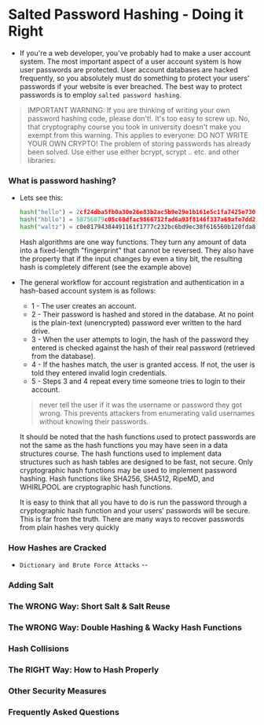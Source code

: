 # Salted Password Hashing - Doing it Right

- If you're a web developer, you've probably had to make a user account system. The most important aspect of a user account system is how user passwords are protected. User account databases are hacked frequently, so you absolutely must do something to protect your users' passwords if your website is ever breached. The best way to protect passwords is to employ `salted password hashing`.

> IMPORTANT WARNING: If you are thinking of writing your own password hashing code, please don't!. It's too easy to screw up. No, that cryptography course you took in university doesn't make you exempt from this warning. This applies to everyone: DO NOT WRITE YOUR OWN CRYPTO! The problem of storing passwords has already been solved. Use either use either bcrypt, scrypt .. etc. and other libraries.

### What is password hashing?

- Lets see this:
  ```python
  hash("hello") = 2cf24dba5fb0a30e26e83b2ac5b9e29e1b161e5c1fa7425e73043362938b9824
  hash("hbllo") = 58756879c05c68dfac9866712fad6a93f8146f337a69afe7dd238f3364946366
  hash("waltz") = c0e81794384491161f1777c232bc6bd9ec38f616560b120fda8e90f383853542
  ```
  Hash algorithms are one way functions. They turn any amount of data into a fixed-length "fingerprint" that cannot be reversed. They also have the property that if the input changes by even a tiny bit, the resulting hash is completely different (see the example above)
  
- The general workflow for account registration and authentication in a hash-based account system is as follows:
  - 1 - The user creates an account.
  - 2 - Their password is hashed and stored in the database. At no point is the plain-text (unencrypted) password ever written to the hard drive.
  - 3 - When the user attempts to login, the hash of the password they entered is checked against the hash of their real password (retrieved from the database).
  - 4 - If the hashes match, the user is granted access. If not, the user is told they entered invalid login credentials.
  - 5 - Steps 3 and 4 repeat every time someone tries to login to their account.
  
  > never tell the user if it was the username or password they got wrong. This prevents attackers from enumerating valid usernames without knowing their passwords.
  
  It should be noted that the hash functions used to protect passwords are not the same as the hash functions you may have seen in a data structures course. The hash functions used to implement data structures such as hash tables are designed to be fast, not secure. Only cryptographic hash functions may be used to implement password hashing. Hash functions like SHA256, SHA512, RipeMD, and WHIRLPOOL are cryptographic hash functions.
  
  It is easy to think that all you have to do is run the password through a cryptographic hash function and your users' passwords will be secure. This is far from the truth. There are many ways to recover passwords from plain hashes very quickly

### How Hashes are Cracked

- `Dictionary and Brute Force Attacks` --

### Adding Salt

### The WRONG Way: Short Salt & Salt Reuse

### The WRONG Way: Double Hashing & Wacky Hash Functions

### Hash Collisions

### The RIGHT Way: How to Hash Properly

### Other Security Measures

### Frequently Asked Questions
